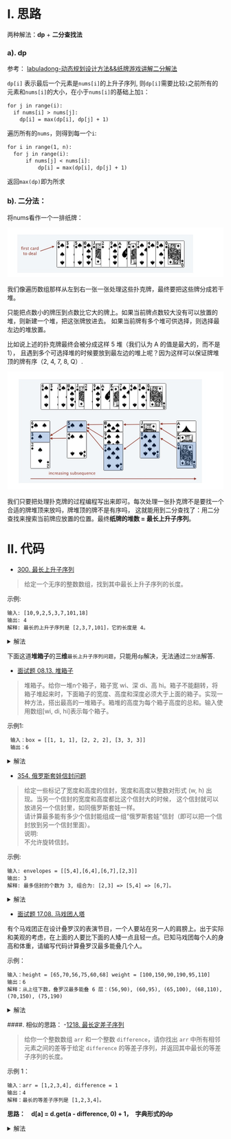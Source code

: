 # I. 思路
两种解法：**dp** + **二分查找法**

### a). dp

参考： [labuladong-动态规划设计方法&&纸牌游戏讲解二分解法](https://leetcode-cn.com/problems/longest-increasing-subsequence/solution/dong-tai-gui-hua-she-ji-fang-fa-zhi-pai-you-xi-jia/)

`dp[i]` 表示最后一个元素是`nums[i]`的上升子序列, 则`dp[i]`需要比较`i`之前所有的元素和`nums[i]`的大小，在小于`nums[i]`的基础上加`1`：

```python3
for j in range(i):
  if nums[i] > nums[j]:
    dp[i] = max(dp[i], dp[j] + 1)
```

遍历所有的`nums`，则得到每一个`i`:

```python3
for i in range(1, n):
  for j in range(i):
      if nums[j] < nums[i]:
          dp[i] = max(dp[i], dp[j] + 1)
```

返回`max(dp)`即为所求

### b). 二分法：
 
将nums看作一个一排纸牌：

![纸牌1](./相关的图/纸牌1.jpg)

我们像遍历数组那样从左到右一张一张处理这些扑克牌，最终要把这些牌分成若干堆。

只能把点数小的牌压到点数比它大的牌上。如果当前牌点数较大没有可以放置的堆，则新建一个堆，把这张牌放进去。
如果当前牌有多个堆可供选择，则选择最左边的堆放置。

比如说上述的扑克牌最终会被分成这样 5 堆（我们认为 A 的值是最大的，而不是 1），
且遇到多个可选择堆的时候要放到最左边的堆上呢？因为这样可以保证牌堆顶的牌有序（2, 4, 7, 8, Q）.

![纸牌2](./相关的图/纸牌2.jpg)

我们只要把处理扑克牌的过程编程写出来即可。每次处理一张扑克牌不是要找一个合适的牌堆顶来放吗，牌堆顶的牌不是有序吗，
这就能用到二分查找了：用二分查找来搜索当前牌应放置的位置。最终**纸牌的堆数 = 最长上升子序列**。

# II. 代码

- [300. 最长上升子序列](https://leetcode-cn.com/problems/longest-increasing-subsequence/)
> 给定一个无序的整数数组，找到其中最长上升子序列的长度。

示例:
```shell
输入: [10,9,2,5,3,7,101,18]
输出: 4 
解释: 最长的上升子序列是 [2,3,7,101]，它的长度是 4。
```
<details>
    <summary>解法</summary>
    
```python3
# 1). dp
class Solution:
    def lengthOfLIS(self, nums: List[int]) -> int:
        if not nums: return 0
        n = len(nums)
        dp = [1 for _ in range(n)]    # dp[i]表示：上升子序列最后一个元素为i时的长度
        for i in range(1, n):
            for j in range(i):        # 求得每一个dp[i]
                if nums[j] < nums[i]:
                    dp[i] = max(dp[i], dp[j] + 1)   # 加上dp[i]本身长度1
        return max(dp)
        
# 2). 二分法
class Solution:
    def lengthOfLIS(self, nums: List[int]) -> int:
        if not nums: return 0
        top = [0 for _ in range(len(nums))]
        piles = 0                 # piles堆数 = 最长上升子序列的长度
        for num in nums:
            idx = bisect.bisect_left(top, num, 0, piles)
            top[idx] = num        # 无论是新建队还是续接已有的堆，都是 top[idx]=num
            if idx == piles:      # 此时表示纸牌需要插入到最后一个堆，即新建堆
                piles += 1
        return piles
```
</details>

下面这道**堆箱子**的**三维**`最长上升子序列问题`，只能用`dp`解决，无法通过`二分法`解答.

- [面试题 08.13. 堆箱子](https://leetcode-cn.com/problems/pile-box-lcci/)
> 堆箱子。给你一堆n个箱子，箱子宽 wi、深 di、高 hi。箱子不能翻转，将箱子堆起来时，下面箱子的宽度、高度和深度必须大于上面的箱子。实现一种方法，搭出最高的一堆箱子。箱堆的高度为每个箱子高度的总和。输入使用数组[wi, di, hi]表示每个箱子。

示例1:
```
 输入：box = [[1, 1, 1], [2, 2, 2], [3, 3, 3]]
 输出：6
```

<details>
    <summary>解法</summary>
    
```python
class Solution:
    def pileBox(self, box: List[List[int]]) -> int:
        # wi上升序，相同的wi，di按照降序排列
        box.sort(key=lambda x: (x[0], -x[1]))
        dp = [0 for _ in range(len(box))]
        for i in range(len(box)):
            dp[i] = box[i][2]
            for j in range(i):
                # wi上已经排序了，无需再比较box[i][0]
                if box[j][1] < box[i][1] and box[j][2] < box[i][2]:
                    dp[i] = max(dp[i], dp[j] + box[i][2])
        return max(dp)
```

</details>

- [354. 俄罗斯套娃信封问题](https://leetcode-cn.com/problems/russian-doll-envelopes/)
> 给定一些标记了宽度和高度的信封，宽度和高度以整数对形式 (w, h) 出现。当另一个信封的宽度和高度都比这个信封大的时候，
这个信封就可以放进另一个信封里，如同俄罗斯套娃一样。        
请计算最多能有多少个信封能组成一组“俄罗斯套娃”信封（即可以把一个信封放到另一个信封里面）。        
说明:       
不允许旋转信封。

示例:
```shell
输入: envelopes = [[5,4],[6,4],[6,7],[2,3]]
输出: 3 
解释: 最多信封的个数为 3, 组合为: [2,3] => [5,4] => [6,7]。
```
<details>
    <summary>解法</summary>
    
```python3
# 二分法
import bisect


class Solution:
    def maxEnvelopes(self, envelopes: List[List[int]]) -> int:
        if not envelopes: return 0
        envelopes.sort(key=lambda x: (x[0], -x[1]))     # 按照宽度w升序，h逆序排列。h逆序是为了：相同w时的两个信封，不能相互嵌套
        heights = [env[1] for env in envelopes]         # 取出高度h，转化为求heights的最长上升子序列
        n = len(heights)
        top = [0 for _ in range(n)]                     # 新建牌堆初始化
        piles = 0
        for h in heights:
            idx = bisect.bisect_left(top, h, 0, piles)  # 纸牌应当插入的位置（续接或新建牌堆）
            top[idx] = h                                # 无论续接还是新建牌堆，都是
            if idx == piles:                            # 此时纸牌需要插入最后一个牌堆，即新建牌堆
                piles += 1
        return piles
```
</details>


- [面试题 17.08. 马戏团人塔](https://leetcode-cn.com/problems/circus-tower-lcci/)
> 
有个马戏团正在设计叠罗汉的表演节目，一个人要站在另一人的肩膀上。出于实际和美观的考虑，在上面的人要比下面的人矮一点且轻一点。已知马戏团每个人的身高和体重，请编写代码计算叠罗汉最多能叠几个人。

示例：
```shell
输入：height = [65,70,56,75,60,68] weight = [100,150,90,190,95,110]
输出：6
解释：从上往下数，叠罗汉最多能叠 6 层：(56,90), (60,95), (65,100), (68,110), (70,150), (75,190)
```

<details>
    <summary>解法</summary>
    
```python3
class Solution:
    def bestSeqAtIndex(self, height: List[int], weight: List[int]) -> int:
        if not height or not weight: return 0
        # 身高相同时，体重按照逆序排列，这样使得身高相同的人不可能参与进来
        hw = sorted([*zip(height, weight)], key=lambda x: (x[0], -x[1]))
        wgh = [x[1] for x in hw]
        return self.raiseWeight(wgh)
    
    # 运用上面纸牌二分法
    def raiseWeight(self, wgh):
        pile = [wgh[0]]
        for w in wgh[1:]:
            idx = bisect.bisect_left(pile, w)
            if idx == len(pile):
                pile.append(0)
            pile[idx] = w 
        return len(pile)
```
</details>

####. 相似的思路：
-[1218. 最长定差子序列](https://leetcode-cn.com/problems/longest-arithmetic-subsequence-of-given-difference/)
> 给你一个整数数组 `arr` 和一个整数 `difference`，请你找出 `arr` 中所有相邻元素之间的差等于给定 `difference` 的等差子序列，并返回其中最长的等差子序列的长度。

示例 1：
```
输入：arr = [1,2,3,4], difference = 1
输出：4
解释：最长的等差子序列是 [1,2,3,4]。
```

**思路：　d[a] = d.get(a - difference, 0) + 1，　字典形式的dp**
<details>
    <summary>解法</summary>
    
```python3
class Solution:
    def longestSubsequence(self, arr: List[int], difference: int) -> int:
        dp = dict()
        for a in arr:
            dp[a] = (dp[a - difference] if a - difference in dp else 0) + 1
        return max(dp.values())
```
</details>

